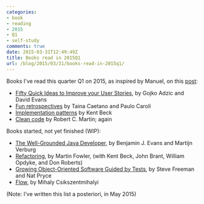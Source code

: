 ```yaml
---
categories:
- book
- reading
- 2015
- Q1
- self-study
comments: true
date: 2015-03-31T12:49:49Z
title: Books read in 2015Q1
url: /blog/2015/03/31/books-read-in-2015q1/
---
```


Books I've read this quarter Q1 on 2015, as inspired by Manuel, on this [post](http://garajeando.blogspot.com.es/2015/04/books-i-read-january-april-2015.html):

  * [Fifty Quick Ideas to Improve your User Stories](https://leanpub.com/50quickideas), by Gojko Adzic and David Evans
  * [Fun retrospectives](https://leanpub.com/funretrospectives) by Taina Caetano and Paulo Caroli
  * [Implementation patterns](http://www.amazon.com/Implementation-Patterns-Kent-Beck/dp/0321413091) by Kent Beck
  * [Clean code](http://www.amazon.com/Clean-Code-Handbook-Software-Craftsmanship/dp/0132350882/) by Robert C. Martin;  again
  
Books started, not yet finished (WIP):

  * [The Well-Grounded Java Developer](http://www.manning.com/evans/), by Benjamin J. Evans and Martijn Verburg
  * [Refactoring](http://martinfowler.com/books/refactoring.html), by Martin Fowler, (with Kent Beck, John Brant, William Opdyke, and Don Roberts)
  * [Growing Object-Oriented Software Guided by Tests](http://www.growing-object-oriented-software.com/), by Steve Freeman and Nat Pryce
  * [Flow](http://www.amazon.com/Flow-Psychology-Experience-Perennial-Classics/dp/0061339202), by Mihaly Csikszentmihalyi
  

(Note: I've written this list a posteriori, in May 2015)  
